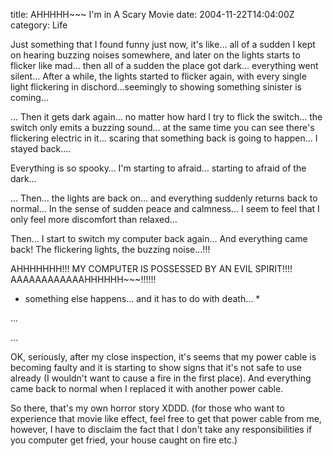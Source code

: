 title: AHHHHH~~~ I'm in A Scary Movie
date: 2004-11-22T14:04:00Z
category: Life

Just something that I found funny just now, it's like… all of a sudden I kept on hearing buzzing noises somewhere, and later on the lights starts to flicker like mad… then all of a sudden the place got dark… everything went silent… After a while, the lights started to flicker again, with every single light flickering in dischord…seemingly to showing something sinister is coming…

… Then it gets dark again… no matter how hard I try to flick the switch… the switch only emits a buzzing sound… at the same time you can see there's flickering electric in it… scaring that something back is going to happen… I stayed back….

Everything is so spooky… I'm starting to afraid… starting to afraid of the dark…

… Then… the lights are back on… and everything suddenly returns back to normal… In the sense of sudden peace and calmness… I seem to feel that I only feel more discomfort than relaxed…

Then… I start to switch my computer back again… And everything came back! The flickering lights, the buzzing noise…!!!

AHHHHHHH!!! MY COMPUTER IS POSSESSED BY AN EVIL SPIRIT!!!! AAAAAAAAAAAAHHHHHH~~~!!!!!!

* something else happens… and it has to do with death… *

…

…

OK, seriously, after my close inspection, it's seems that my power cable is becoming faulty and it is starting to show signs that it's not safe to use already (I wouldn't want to cause a fire in the first place). And everything came back to normal when I replaced it with another power cable.

So there, that's my own horror story XDDD. (for those who want to experience that movie like effect, feel free to get that power cable from me, however, I have to disclaim the fact that I don't take any responsibilities if you computer get fried, your house caught on fire etc.)
